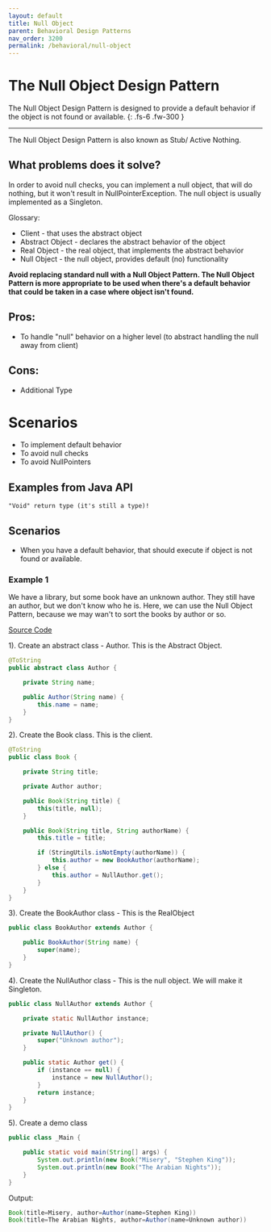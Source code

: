 ```yaml
---
layout: default
title: Null Object
parent: Behavioral Design Patterns
nav_order: 3200
permalink: /behavioral/null-object
---
```


# The Null Object Design Pattern 

The Null Object Design Pattern is designed to provide a default behavior if the object is not found or available.
{: .fs-6 .fw-300 }

--- 

The Null Object Design Pattern is also known as Stub/ Active Nothing.

## What problems does it solve?
In order to avoid null checks, you can implement a null object, that will do nothing, but it won't
result in NullPointerException. The null object is usually implemented as a Singleton.

Glossary:
- Client - that uses the abstract object
- Abstract Object - declares the abstract behavior of the object
- Real Object - the real object, that implements the abstract behavior
- Null Object - the null object, provides default (no) functionality

**Avoid replacing standard null with a Null Object Pattern. The Null Object Pattern is more appropriate to be used 
when there's a default behavior that could be taken in a case where object isn't found.**

## Pros:
* To handle "null" behavior on a higher level (to abstract handling the null away from client)

## Cons:
* Additional Type

# Scenarios
* To implement default behavior
* To avoid null checks
* To avoid NullPointers

## Examples from Java API
```
"Void" return type (it's still a type)!
```
## Scenarios
* When you have a default behavior, that should execute if object is not found or available.

### Example 1
We have a library, but some book have an unknown author. They still have an author, but we don't know who he is.
Here, we can use the Null Object Pattern, because we may wan't to sort the books by author or so.

[Source Code](https://github.com/Iretha/ebook-design-patterns/tree/master/src/com/smdev/behavioral/null_object) 

1). Create an abstract class - Author. This is the Abstract Object.
```java
@ToString
public abstract class Author {

    private String name;

    public Author(String name) {
        this.name = name;
    }
}
```
2). Create the Book class. This is the client.
```java
@ToString
public class Book {

    private String title;

    private Author author;

    public Book(String title) {
        this(title, null);
    }

    public Book(String title, String authorName) {
        this.title = title;

        if (StringUtils.isNotEmpty(authorName)) {
            this.author = new BookAuthor(authorName);
        } else {
            this.author = NullAuthor.get();
        }
    }
}
```
3). Create the BookAuthor class - This is the RealObject
```java
public class BookAuthor extends Author {

    public BookAuthor(String name) {
        super(name);
    }
}
```
4). Create the NullAuthor class - This is the null object. We will make it Singleton.
```java
public class NullAuthor extends Author {

    private static NullAuthor instance;

    private NullAuthor() {
        super("Unknown author");
    }

    public static Author get() {
        if (instance == null) {
            instance = new NullAuthor();
        }
        return instance;
    }
}
```
5). Create a demo class
```java
public class _Main {

    public static void main(String[] args) {
        System.out.println(new Book("Misery", "Stephen King"));
        System.out.println(new Book("The Arabian Nights"));
    }
}
```
Output:
```java
Book(title=Misery, author=Author(name=Stephen King))
Book(title=The Arabian Nights, author=Author(name=Unknown author))
```